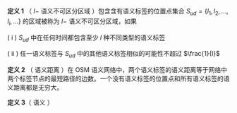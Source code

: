 **定义 1** （ $l-$ 语义不可区分区域 ）包含含有语义标签的位置点集合 $S_{ud}=\{l_1,l_2,\dots,l_i,\dots\}$ 的区域被称为 $l-$ 语义不可区分区域，如果

( i ) $S_{ud}$ 中在任何时间都包含至少 $l$ 种不同类型的语义标签

( ii ) 任一语义标签与 $S_{ud}$ 中的其他语义标签相似的可能性不超过 $\frac{1}{l}$

**定义 2** （ 语义距离 ）在 OSM 语义网络中，两个语义标签的语义距离等于网络中两个标签节点的最短路径的边数。一个没有语义标签的位置点和所有语义标签的语义距离都是无穷大。

**定义 3**（ 语义 ）
